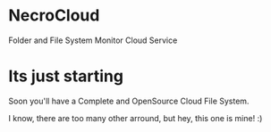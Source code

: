 # NecroCloud
Folder and File System Monitor Cloud Service

# Its just starting

Soon you'll have a Complete and OpenSource Cloud File System.

I know, there are too many other arround, but hey, this one is mine! :)
